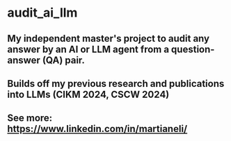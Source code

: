 # audit_ai_llm

## My independent master's project to audit any answer by an AI or LLM agent from a question-answer (QA) pair. 
## Builds off my previous research and publications into LLMs (CIKM 2024, CSCW 2024)
## See more: https://www.linkedin.com/in/martianeli/
